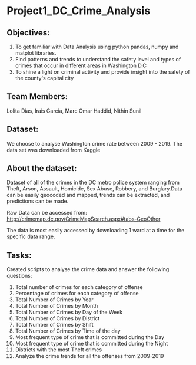 # Project1_DC_Crime_Analysis

## Objectives:

1. To get familiar with Data Analysis using python pandas, numpy and matplot libraries.
2. Find patterns and trends to understand the safety level and types of crimes that occur in different areas in Washington D.C
3. To shine a light on criminal activity and provide insight into the safety of the county's capital city

## Team Members:
Lolita Dias, Irais Garcia, Marc Omar Haddid, Nithin Sunil

## Dataset:
We choose to analyse Washington crime rate between 2009 - 2019.
The data set was downloaded from Kaggle

## About the dataset:

Dataset of all of the crimes in the DC metro police system ranging from Theft, Arson, Assault, Homicide, Sex Abuse, Robbery, and Burglary.Data can be easily geocoded and mapped, trends can be extracted, and predictions can be made.

Raw Data can be accessed from: http://crimemap.dc.gov/CrimeMapSearch.aspx#tabs-GeoOther

The data is most easily accessed by downloading 1 ward at a time for the specific data range.

## Tasks:

Created scripts to analyse the crime data and answer the following questions:

1. Total number of crimes for each category of offense
2. Percentage of crimes for each category of offense
3. Total Number of Crimes by Year
4. Total Number of Crimes by Month
5. Total Number of Crimes by Day of the Week
6. Total Number of Crimes by District
7. Total Number of Crimes by Shift
8. Total Number of Crimes by Time of the day
9. Most frequent type of crime that is committed during the Day
10. Most frequent type of crime that is committed during the Night
11. Districts with the most Theft crimes
12. Analyze the crime trends for all the offenses from 2009-2019





